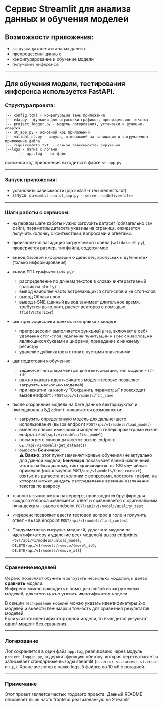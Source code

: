 # Сервис Streamlit для анализа данных и обучения моделей

## Возможности приложения:

* загрузка датасета и анализ данных
* препроцессинг данных
* конфигурирование и обучение модели
* получение инференса
---------
Для обучения модели, тестирования инференса используется FastAPI.
---------
### Структура проекта:  
```
|-- config.toml - конфигурация темы приложения  
|-- eda.py - функции для отрисовки графиков, препроцессинг текстов  
|-- project_logger.py - модуль логирования, установки и функция-обертка  
|-- st_app.py - основной код приложений  
|-- validat_df.py - модуль, отвечающий за валидацию в загружаемого приложение файла  
|-- requirements.txt  - список зависимостей окружения  
|--logs - папка с логами  
      |-- app.log - лог-файл  
```
основной код приложения находится в файле `st_app.py` 

---------
### Запуск приложения:

- установить зависимости (pip install -r requirements.txt)
- запуск:
 `streamlit run st_app.py --server.runOnSave=false`
---------
### Шаги работы с сервисом:

- на первом шаге работы нужно загрузить датасет (обязательно csv файл), параметры датасета указаны на странице, ожидается получить колонку с контекстами, вопросами и ответами.
- производится валидация загружаемого файла (`validate_df.py`), проверяется размер, тип файла, содержимое
- вывод базовой информации о датасете, пропусках и дубликатах (только информирование)
- вывод EDA графиков (`eda.py`):<!-- {"fold":true} -->
  - распределение по длинам текстов в словах (интерактивный график на `plotly`)
  - вывод наиболее часто встречающихся стоп-слов и не стоп-слов
  - вывод Облака слов
  - вывод t-SNE (данный вывод занимает длительное время, требуется выполнить расчет векторов с помощью `TfidfVectorizer`)
- шаг препроцессинга данных и отправка в модель
  - препроцессинг выполняется функцией `prep`, включает в себя удаление стоп-слов, удаление пунктуации и всех символов, не являющихся буквами и цифрами, приведение к нижнему регистру
  - удаление дубликатов и строк с пустыми значениями
- шаг подготовки к обучению:
  - задаются гиперпараментры для векторизации, тип модели -  `tf-idf`  
  - важно указать идентификатор модели (сервис позволяет загрузить несколько моделей)  
  - при нажатии на кнопку “Сохранить параметры” происходит вызов endpoint : `POST/api/v1/models/fit_save`  
- после сохранения модели на бэке данные векторизуются и помещаются в БД `qdrant`, появляются возможности:  
  - загрузить определенную модель для дальнейшего использования (вызов endpoint `POST/api/v1/models/load_model`)  
  - вывести список имеющихся моделей с гиперпараметрами вызов endpoint `POST/api/v1/models/list_model`)  
  - посмотреть список датасетов вызов endpoint `GET/api/v1/models/get_datasets`)  
  - вывести **Бенчмарк**   
  ⚠️ **Важно:** этот пункт заменяет кривые обучения (не актуально для данной модели)  **Бенчмарк** показывает время извлечения ответа из базы данных, тест производится на 100 случайных примеров (используется `POST/api/v1/models/find_context`), взятых из датасета из колонки с вопросами, построен график, на котором можно увидеть распределение времени извлечения текстов по вопросу  
- точность вычисляется на сервере, производится брутфорс для каждого вопроса извлекается ответ и сравнивается с оригинальным по индексам - вызов endpoint `POST/api/v1/models/quality_test`   

- Инференс позволяет ввести тестовой вопрос в поле и получить ответ - вызов endpoint `POST/api/v1/models/find_context`
- Предусмотрена выгрузка моделей,  удаление модели по идентификатору и удаление всех моделей( вызов endpoints: `POST/api/v1/models/unload_model`, `DELETE/api/v1/models/remove/{model_id}`, `DELETE/api/v1/models/remove_all`)  
---------
### Сравнение моделей  

Сервис позволяет обучить и загрузить несколько моделей, и далее **сравнить** модели.  
Инференс можно проводить с помощью любой из загруженных моделей, для этого нужно указать идентификатор модели.  

В секции `Тестирование моделей` можно указать идентификаторы 2-х моделей и вывести бенчмарк и точность для сравнения результатов моделей.  
Если указать идентификатор одной модели, то выводится результат одной модели без сравнения.

---------
### Логирование    

Лог сохраняется в один файл `app.log`, реализовано через модуль `project_logger.py`, содержит функцию обертку, которая перехватывает и записывает стандартные выводы streamlit (`st.error`, `st.success`, `st.write` и т.д.).  Хранение логов в папке logs, 5 файлов по 10 мб с ротацией.  


---------
### Примечание
Этот проект является частью годового проекта. Данный README описывает лишь часть frontend реализованную на Streamlit

  


